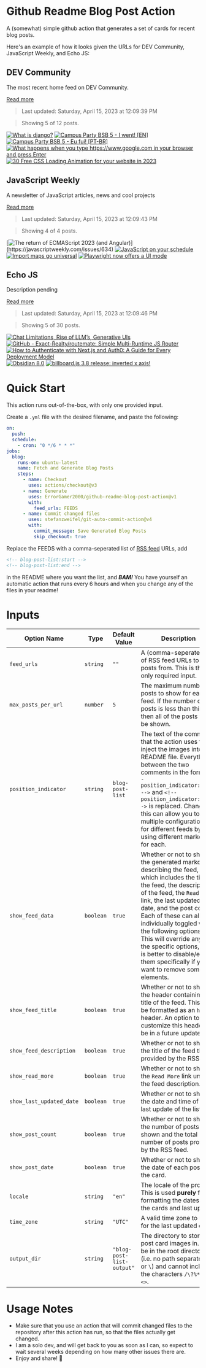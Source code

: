 # Github Readme Blog Post Action

A (somewhat) simple github action that generates a set of cards for recent blog posts.

Here's an example of how it looks given the URLs for DEV Community, JavaScript Weekly, and Echo JS:

<!-- post-list:start -->
## DEV Community

The most recent home feed on DEV Community.

[Read more](https://dev.to)
> Last updated: Saturday, April 15, 2023 at 12:09:39 PM

> Showing 5 of 12 posts.

[![What is django?](https://raw.githubusercontent.com/ErrorGamer2000/github-readme-blog-post-action/main/generated_files/DEV_Community/What_is_django_.svg)](https://dev.to/yashpatel_py/what-is-django-3i6b)
[![Campus Party BSB 5 - I went! [EN]](https://raw.githubusercontent.com/ErrorGamer2000/github-readme-blog-post-action/main/generated_files/DEV_Community/Campus_Party_BSB_5_-_I_went!_[EN].svg)](https://dev.to/noriller/campus-party-bsb-5-i-went-en-37ab)
[![Campus Party BSB 5 - Eu fui! [PT-BR]](https://raw.githubusercontent.com/ErrorGamer2000/github-readme-blog-post-action/main/generated_files/DEV_Community/Campus_Party_BSB_5_-_Eu_fui!_[PT-BR].svg)](https://dev.to/noriller/campus-party-bsb-5-eu-fui-pt-br-4dfd)
[![What happens when you type https://www.google.com in your browser and press Enter](https://raw.githubusercontent.com/ErrorGamer2000/github-readme-blog-post-action/main/generated_files/DEV_Community/What_happens_when_you_type_https___www.google.com_in_your_browser_and_press_Enter.svg)](https://dev.to/brymo/what-happens-when-you-type-httpswwwgooglecom-in-your-browser-and-press-enter-5ehh)
[![30 Free CSS Loading Animation for your website in 2023](https://raw.githubusercontent.com/ErrorGamer2000/github-readme-blog-post-action/main/generated_files/DEV_Community/30_Free_CSS_Loading_Animation_for_your_website_in_2023.svg)](https://dev.to/jon_snow789/30-free-css-loading-animation-for-your-website-in-2023-1j1a)


## JavaScript Weekly

A newsletter of JavaScript articles, news and cool projects

[Read more](https://javascriptweekly.com/)
> Last updated: Saturday, April 15, 2023 at 12:09:43 PM

> Showing 4 of 4 posts.

[![The return of ECMAScript 2023 (and Angular)](https://raw.githubusercontent.com/ErrorGamer2000/github-readme-blog-post-action/main/generated_files/JavaScript_Weekly/The_return_of_ECMAScript_2023_(and_Angular).svg)](https://javascriptweekly.com/issues/634)
[![JavaScript on your schedule](https://raw.githubusercontent.com/ErrorGamer2000/github-readme-blog-post-action/main/generated_files/JavaScript_Weekly/JavaScript_on_your_schedule.svg)](https://javascriptweekly.com/issues/633)
[![Import maps go universal](https://raw.githubusercontent.com/ErrorGamer2000/github-readme-blog-post-action/main/generated_files/JavaScript_Weekly/Import_maps_go_universal.svg)](https://javascriptweekly.com/issues/632)
[![Playwright now offers a UI mode](https://raw.githubusercontent.com/ErrorGamer2000/github-readme-blog-post-action/main/generated_files/JavaScript_Weekly/Playwright_now_offers_a_UI_mode.svg)](https://javascriptweekly.com/issues/631)


## Echo JS

Description pending

[Read more](
http://www.echojs.com
)
> Last updated: Saturday, April 15, 2023 at 12:09:46 PM

> Showing 5 of 30 posts.

[![Chat Limitations, Rise of LLM’s, Generative UIs](https://raw.githubusercontent.com/ErrorGamer2000/github-readme-blog-post-action/main/generated_files/_Echo_JS_/Chat_Limitations__Rise_of_LLM’s__Generative_UIs.svg)](https://microfrontends.substack.com/p/chat-limitations-rise-of-llms-generative)
[![GitHub - Exact-Realty/routemate: Simple Multi-Runtime JS Router](https://raw.githubusercontent.com/ErrorGamer2000/github-readme-blog-post-action/main/generated_files/_Echo_JS_/GitHub_-_Exact-Realty_routemate__Simple_Multi-Runtime_JS_Router.svg)](https://github.com/Exact-Realty/routemate)
[![How to Authenticate with Next.js and Auth0: A Guide for Every Deployment Model](https://raw.githubusercontent.com/ErrorGamer2000/github-readme-blog-post-action/main/generated_files/_Echo_JS_/How_to_Authenticate_with_Next.js_and_Auth0__A_Guide_for_Every_Deployment_Model.svg)](https://auth0.com/blog/ultimate-guide-nextjs-authentication-auth0/)
[![Obsidian 8.0](https://raw.githubusercontent.com/ErrorGamer2000/github-readme-blog-post-action/main/generated_files/_Echo_JS_/Obsidian_8.0.svg)](https://medium.com/@davidmnorman/obsidian-8-0-8b45a3b84668)
[![billboard.js 3.8 release: inverted x axis!](https://raw.githubusercontent.com/ErrorGamer2000/github-readme-blog-post-action/main/generated_files/_Echo_JS_/billboard.js_3.8_release__inverted_x_axis!.svg)](https://netil.medium.com/billboard-js-3-8-release-inverted-x-axis-9454e35df875)


<!-- post-list:end -->

# Quick Start

This action runs out-of-the-box, with only one provided input.

Create a `.yml` file with the desired filename, and paste the following:

```yml
on:
  push:
  schedule:
    - cron: "0 */6 * * *"
jobs:
  blog:
    runs-on: ubuntu-latest
    name: Fetch and Generate Blog Posts
    steps:
      - name: Checkout
        uses: actions/checkout@v3
      - name: Generate
        uses: ErrorGamer2000/github-readme-blog-post-action@v1
        with:
          feed_urls: FEEDS
      - name: Commit changed files
        uses: stefanzweifel/git-auto-commit-action@v4
        with:
          commit_message: Save Generated Blog Posts
          skip_checkout: true
```

Replace the FEEDS with a comma-seperated list of [RSS feed](https://rss.com/blog/how-do-rss-feeds-work/) URLs, add

```md
<!-- blog-post-list:start -->
<!-- blog-post-list:end -->
```

in the README where you want the list, and **_BAM!_** You have yourself an automatic action that runs every 6 hours and when you change any of the files in your readme!

# Inputs

<table>
  <thead>
    <tr>
      <th>Option Name</th>
      <th>Type</th>
      <th>Default Value</th>
      <th>Description</th>
    </tr>
  </thead>
  <tbody>
    <tr>
      <td><code>feed_urls</code></td>
      <td><code>string</code></td>
      <td><code>""</code></td>
      <td>A (comma-seperated) list of RSS feed URLs to load posts from. This is the only required input.</td>
    </tr>
    <tr>
      <td><code>max_posts_per_url</code></td>
      <td><code>number</code></td>
      <td><code>5</code></td>
      <td>The maximum number of posts to show for each feed. If the number of posts is less than this, then all of the posts will be shown.</td>
    </tr>
    <tr>
      <td><code>position_indicator</code></td>
      <td><code>string</code></td>
      <td><code>blog-post-list</code></td>
      <td>The text of the comments that the action uses to inject the images into the README file. Everything between the two comments in the form <code>&lt;!-- position_indicator:start --&gt;</code> and <code>&lt;!-- position_indicator:end --&gt;</code> is replaced. Changing this can allow you to use multiple configurations for different feeds by using different markers for each.</td>
    </tr>
    <tr>
      <td><code>show_feed_data</code></td>
      <td><code>boolean</code></td>
      <td><code>true</code></td>
      <td>Whether or not to show the generated markdown describing the feed, which includes the title of the feed, the description of the feed, the <code>Read More</code> link, the last updated date, and the post count. Each of these can also be individually toggled with the following options. This will override any of the specific options, so it is better to disable/enable them specifically if you want to remove some elements.</td>
    </tr>
    <tr>
      <td><code>show_feed_title</code></td>
      <td><code>boolean</code></td>
      <td><code>true</code></td>
      <td>Whether or not to show the header containing the title of the feed. This will be formatted as an <code>h2</code> header. An option to customize this header will be in a future update.</td>
    </tr>
    <tr>
      <td><code>show_feed_description</code></td>
      <td><code>boolean</code></td>
      <td><code>true</code></td>
      <td>Whether or not to show the title of the feed that is provided by the RSS feed.</td>
    </tr>
    <tr>
      <td><code>show_read_more</code></td>
      <td><code>boolean</code></td>
      <td><code>true</code></td>
      <td>Whether or not to show the <code>Read More</code> link under the feed description.</td>
    </tr>
    <tr>
      <td><code>show_last_updated_date</code></td>
      <td><code>boolean</code></td>
      <td><code>true</code></td>
      <td>Whether or not to show the date and time of the last update of the list.</td>
    </tr>
    <tr>
      <td><code>show_post_count</code></td>
      <td><code>boolean</code></td>
      <td><code>true</code></td>
      <td>Whether or not to show the number of posts shown and the total number of posts provided by the RSS feed.</td>
    </tr>
    <tr>
      <td><code>show_post_date</code></td>
      <td><code>boolean</code></td>
      <td><code>true</code></td>
      <td>Whether or not to show the date of each post on the card.</td>
    </tr>
    <tr>
      <td><code>locale</code></td>
      <td><code>string</code></td>
      <td><code>"en"</code></td>
      <td>The locale of the project. This is used <strong>purely</strong> for formatting the dates of the cards and last update.</td>
    </tr>
    <tr>
      <td><code>time_zone</code></td>
      <td><code>string</code></td>
      <td><code>"UTC"</code></td>
      <td>A valid time zone to use for the last updated date.</td>
    </tr>
    <tr>
      <td><code>output_dir</code></td>
      <td><code>string</code></td>
      <td><code>"blog-post-list-output"</code></td>
      <td>The directory to store the post card images in. Must be in the root directory (i.e. no path separators <code>/</code> or <code>\</code>) and cannot include the characters <code>/\?%*:|"&lt;&gt;</code>.</td>
    </tr>
<!--
    <tr>
      <td><code></code></td>
      <td><cde></cde></td>
      <td><code></code></td>
      <td></td>
    </tr>
-->
  </tbody>
</table>

# Usage Notes

- Make sure that you use an action that will commit changed files to the repository after this action has run, so that the files actually get changed.
- I am a solo dev, and will get back to you as soon as I can, so expect to wait several weeks depending on how many other issues there are.
- Enjoy and share! 🤗
